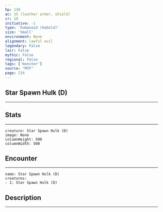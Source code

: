 ```yaml
---
hp: 136
ac: 15 (leather armor, shield)
cr: 10
initiative: -1
type: 'humanoid (kobold)'    
size: 'Small'
environment: None
alignment: lawful evil
legendary: False
lair: False
mythic: False
regional: False
tags: ['monster']
source: "MTF"
page: 234
---
```


## Star Spawn Hulk (D)
---



## Stats
---

```statblock
creature: Star Spawn Hulk (D)
image: None
columnHeight: 500
columnWidth: 500
```

## Encounter
---

```encounter-table
name: Star Spawn Hulk (D)
creatures:
- 1: Star Spawn Hulk (D)
```

## Description
---




